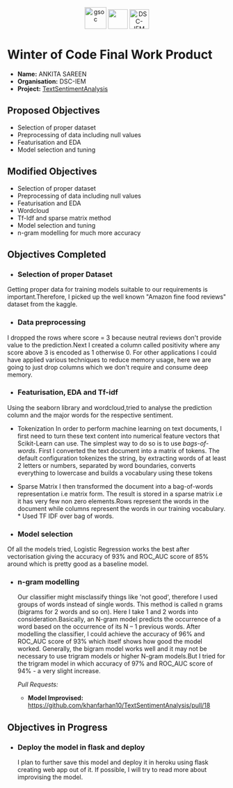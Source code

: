 <center><a href="https://winterofcode.com/"><img src="https://camo.githubusercontent.com/c73f77959233a8adb69f3dee7bbb3ba5e016f4239c7496c82538cc60c984f56e/68747470733a2f2f77696e7465726f66636f64652e636f6d2f7374617469632f6d656469612f6f72672d6c6f676f2e39333564376634382e706e67" alt="gsoc" height="50"/></a>
<a href="https://www.python.org/"><img src="https://www.python.org/static/community_logos/python-logo.png" height="45"/></a>
<a href="https://fury.gl/latest/community.html"><img src="https://raw.githubusercontent.com/divyake/Cysec-Hacktoberfest/dcc84465cfcff73981f8fcb5c8fe3b1710c007e1/assets/logo.svg" alt="DSC-IEM" height="45"/></a>
</center>

# Winter of Code Final Work Product
* **Name:** ANKITA SAREEN
* **Organisation:** DSC-IEM
* **Project:** [TextSentimentAnalysis](https://github.com/khanfarhan10/TextSentimentAnalysis)

## Proposed Objectives
* Selection of proper dataset
* Preprocessing of data including null values
* Featurisation and EDA
* Model selection and tuning

## Modified Objectives
* Selection of proper dataset
* Preprocessing of data including null values
* Featurisation and EDA
* Wordcloud
* Tf-Idf and sparse matrix method 
* Model selection and tuning
* n-gram modelling for much more accuracy


## Objectives Completed
* ### Selection of proper Dataset 
Getting proper data for training models suitable to our requirements is important.Therefore, I picked up the well known "Amazon fine food reviews" dataset from the kaggle.

* ### Data preprocessing
I dropped the rows where score = 3 because neutral reviews don't provide value to the prediction.Next I created a column called positivity where any score above 3 is encoded as 1 otherwise 0. For other applications I could have applied various techniques to reduce memory usage, here we are going to just drop columns which we don't require and consume deep memory.

* ### Featurisation, EDA and Tf-idf
 Using the seaborn library and wordcloud,tried to analyse the prediction column and the major words for the respective sentiment.
   * Tokenization
         In order to perform machine learning on text documents, I first need to turn these text content into numerical feature vectors that Scikit-Learn can use. 
         The simplest way to do so is to use *bags-of-words*. First I converted the text document into a matrix of tokens. The default configuration tokenizes the string, by extracting words of at least 2 letters or numbers, separated by word boundaries, converts everything to lowercase and builds a vocabulary using these tokens
   * Sparse Matrix
        I then transformed the document into a bag-of-words representation i.e matrix form. The result is stored in a sparse matrix i.e it has very few non zero elements.Rows represent the words in the document while columns represent the words in our training vocabulary.
    * Used TF IDF over bag of words.
        

* ### Model selection
 Of all the models tried, Logistic Regression works the best after vectorisation giving the accuracy of 93% and ROC_AUC score of 85% around which is pretty good as a baseline model.

* ### n-gram modelling

  Our classifier might misclassify things like 'not good', therefore I used groups of words instead of single words. This method is called n grams (bigrams for 2 words and so on). Here I take 1 and 2 words into consideration.Basically, an N-gram model predicts the occurrence of a word based on the occurrence of its N – 1 previous words. After modelling the classifier, I could achieve the accuracy of 96% and ROC_AUC score of 93% which itself shows how good the model worked.
  Generally, the bigram model works well and it may not be necessary to use trigram models or higher N-gram models.But I tried for the trigram model in which accuracy of 97% and ROC_AUC score of 94% - a very slight increase.
     
  *Pull Requests:*
  * **Model Improvised:** https://github.com/khanfarhan10/TextSentimentAnalysis/pull/18
  
## Objectives in Progress
* ### Deploy the model in flask and deploy

  I plan to further save this model and deploy it in heroku using flask creating web app out of it. If possible, I will try to read more about improvising the model.